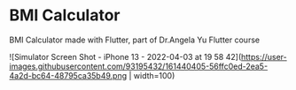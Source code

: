# BMI Calculator 

BMI Calculator made with Flutter, part of Dr.Angela Yu Flutter course

![Simulator Screen Shot - iPhone 13 - 2022-04-03 at 19 58 42](https://user-images.githubusercontent.com/93195432/161440405-56ffc0ed-2ea5-4a2d-bc64-48795ca35b49.png | width=100)
